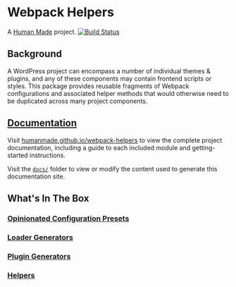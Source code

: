 # Webpack Helpers

A [Human Made](https://humanmade.com) project. [![Build Status](https://travis-ci.org/humanmade/webpack-helpers.svg?branch=master)](https://travis-ci.org/humanmade/webpack-helpers)

## Background

A WordPress project can encompass a number of individual themes & plugins, and any of these components may contain frontend scripts or styles. This package provides reusable fragments of Webpack configurations and associated helper methods that would otherwise need to be duplicated across many project components.

## [Documentation](https://humanmade.github.io/webpack-helpers)

Visit [humanmade.github.io/webpack-helpers](https://humanmade.github.io/webpack-helpers) to view the complete project documentation, including a guide to each included module and getting-started instructions.

Visit the [`docs/`](./docs) folder to view or modify the content used to generate this documentation site.

## What's In The Box

### [Opinionated Configuration Presets](https://humanmade.github.io/webpack-helpers/modules/presets)
### [Loader Generators](https://humanmade.github.io/webpack-helpers/modules/loaders)
### [Plugin Generators](https://humanmade.github.io/webpack-helpers/modules/plugins)
### [Helpers](https://humanmade.github.io/webpack-helpers/modules/helpers)
